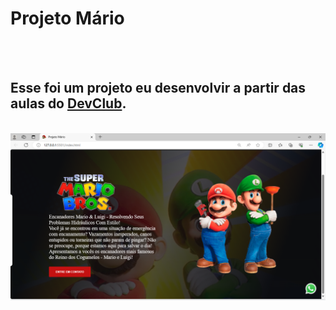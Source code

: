 <h1> Projeto Mário </h1>
<br>
<br>
<h2> Esse foi um projeto eu desenvolvir a partir das aulas do <a href="https://rodolfomori.com.br/devclub">DevClub</a>.</h2>
<br>
<img src="img/print-tela.png" alt="Imagem do projeto pronto">


